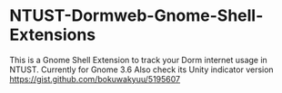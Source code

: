 NTUST-Dormweb-Gnome-Shell-Extensions
====================================

This is a Gnome Shell Extension to track your Dorm internet usage in NTUST. Currently for Gnome 3.6
Also check its Unity indicator version https://gist.github.com/bokuwakyuu/5195607
